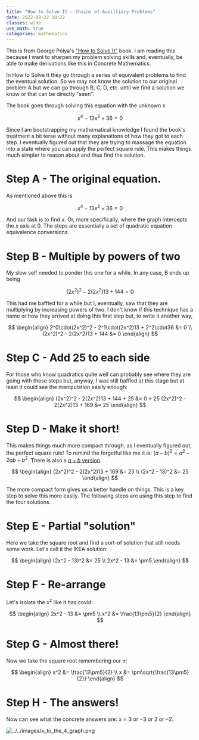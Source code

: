 ```yaml
---
title: "How to Solve It - Chains of Auxilliary Problems"
date: 2022-08-22 10:22
classes: wide
use_math: true
categories: mathematics
---
```


This is from  George Pólya's ["How to Solve
It"](https://www.amazon.com.au/How-Solve-Aspect-Mathematical-Method/dp/069111966X) book. I am reading this because I
want to sharpen my problem solving skills and, eventually, be able to make derivations like this in Concrete
Mathematics.

In How to Solve It they go through a series of equivalent problems to find the eventual solution. So we may not know the
solution to our original problem A but we can go through B, C, D, etc. until we find a solution we know or that can be
directly "seen".

The book goes through solving this equation with the unknown $x$

$$
x^4 - 13x^2 + 36 = 0
$$

Since I am bootstrapping my mathematical knowledge I found the book's treatment a bit terse without many explanations of
how they got to each step. I eventually figured out that they are trying to massage the equation into a state where you
can apply the perfect square rule. This makes things much simpler to reason about and thus find the solution.

# Step A - The original equation.

As mentioned above this is

$$
x^4 - 13x^2 + 36 = 0
$$

And our task is to find $x$. Or, more specifically, where the graph intercepts the $x$ axis at $0$. The steps are
essentially a set of quadratic equation equivalence conversions.

# Step B - Multiple by powers of two

My slow self needed to ponder this one for a while. In any case, B ends up being

$$
(2x^2)^2 - 2(2x^2)13 + 144 = 0
$$

This had me baffled for a while but I, eventually, saw that they are multiplying by increasing powers of two. I don't
know if this technique has a name or how they arrived at doing this first step but, to write it another way,

$$
\begin{align}
2^0\cdot(2x^2)^2 - 2^1\cdot(2x^2)13 + 2^2\cdot36 &= 0 \\
(2x^2)^2 - 2(2x^2)13 + 144 &= 0
\end{align}
$$

# Step C - Add 25 to each side

For those who know quadratics quite well can probably see where they are going with these steps but, anyway, I was still
baffled at this stage but at least it could see the manipulation easily enough:

$$
\begin{align}
(2x^2)^2 - 2(2x^2)13 + 144 + 25 &= 0 + 25
(2x^2)^2 - 2(2x^2)13 + 169 &= 25
\end{align}
$$

# Step D - Make it short!

This makes things much more compact through, as I eventually figured out, the perfect square rule! To remind the
forgetful like me it is: $(a - b)^2 = a^2 - 2ab + b^2$. There is also a [$a + b$
version](https://www.khanacademy.org/math/algebra/x2f8bb11595b61c86:quadratics-multiplying-factoring/x2f8bb11595b61c86:factor-perfect-squares/a/factoring-quadratics-perfect-squares).

$$
\begin{align}
(2x^2)^2 - 2(2x^2)13 + 169 &= 25 \\
(2x^2 - 13)^2 &= 25
\end{align}
$$

The more compact form gives us a better handle on things. This is a key step to solve this more easily. The following
steps are using this step to find the four solutions.

# Step E - Partial "solution"

Here we take the square root and find a sort-of solution that still needs some work. Let's call it the IKEA solution:

$$
\begin{align}
(2x^2 - 13)^2 &= 25 \\
2x^2 - 13 &= \pm5
\end{align}
$$

# Step F - Re-arrange

Let's isolate the $x^2$ like it has covid:

$$
\begin{align}
2x^2 - 13 &= \pm5 \\
x^2 &= \frac{13\pm5}{2}
\end{align}
$$

# Step G - Almost there!

Now we take the square root remembering our $\pm$:

$$
\begin{align}
x^2 &= \frac{13\pm5}{2} \\
x &= \pm\sqrt{\frac{13\pm5}{2}}
\end{align}
$$

# Step H - The answers!

Now can see what the concrete answers are: $x = 3$ or $-3$ or $2$ or $-2$.

![../../images/x_to_the_4_graph.png](../../images/x_to_the_4_graph.png)
